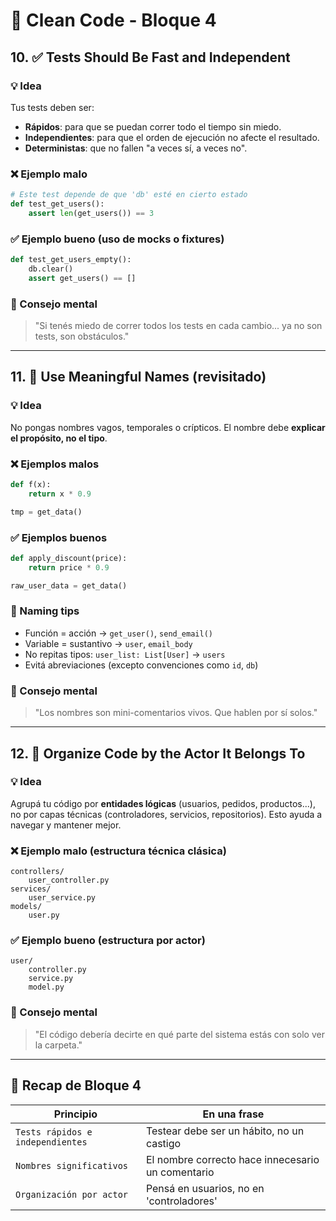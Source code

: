 # 🧼 Clean Code - Bloque 4

## 10. ✅ Tests Should Be Fast and Independent

### 💡 Idea
Tus tests deben ser:
- **Rápidos**: para que se puedan correr todo el tiempo sin miedo.
- **Independientes**: para que el orden de ejecución no afecte el resultado.
- **Deterministas**: que no fallen "a veces sí, a veces no".

### ❌ Ejemplo malo
```python
# Este test depende de que 'db' esté en cierto estado
def test_get_users():
    assert len(get_users()) == 3
```

### ✅ Ejemplo bueno (uso de mocks o fixtures)
```python
def test_get_users_empty():
    db.clear()
    assert get_users() == []
```

### 🧠 Consejo mental
> "Si tenés miedo de correr todos los tests en cada cambio... ya no son tests, son obstáculos."

---

## 11. 🧠 Use Meaningful Names (revisitado)

### 💡 Idea
No pongas nombres vagos, temporales o crípticos. El nombre debe **explicar el propósito, no el tipo**.

### ❌ Ejemplos malos
```python
def f(x):
    return x * 0.9

tmp = get_data()
```

### ✅ Ejemplos buenos
```python
def apply_discount(price):
    return price * 0.9

raw_user_data = get_data()
```

### 🌱 Naming tips
- Función = acción → `get_user()`, `send_email()`
- Variable = sustantivo → `user`, `email_body`
- No repitas tipos: `user_list: List[User]` → `users`
- Evitá abreviaciones (excepto convenciones como `id`, `db`)

### 🧠 Consejo mental
> "Los nombres son mini-comentarios vivos. Que hablen por sí solos."

---

## 12. 👤 Organize Code by the Actor It Belongs To

### 💡 Idea
Agrupá tu código por **entidades lógicas** (usuarios, pedidos, productos...), no por capas técnicas (controladores, servicios, repositorios). Esto ayuda a navegar y mantener mejor.

### ❌ Ejemplo malo (estructura técnica clásica)
```
controllers/
    user_controller.py
services/
    user_service.py
models/
    user.py
```

### ✅ Ejemplo bueno (estructura por actor)
```
user/
    controller.py
    service.py
    model.py
```

### 🧠 Consejo mental
> "El código debería decirte en qué parte del sistema estás con solo ver la carpeta."

---

## 🧠 Recap de Bloque 4

| Principio                             | En una frase                                   |
|--------------------------------------|------------------------------------------------|
| `Tests rápidos e independientes`    | Testear debe ser un hábito, no un castigo      |
| `Nombres significativos`            | El nombre correcto hace innecesario un comentario |
| `Organización por actor`            | Pensá en usuarios, no en 'controladores'       |

